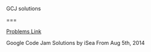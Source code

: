 GCJ solutions

===

[Problems Link](https://code.google.com/codejam/contests.html)

Google Code Jam Solutions by iSea
From Aug 5th, 2014
